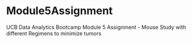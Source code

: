 # Module5Assignment
UCB Data Analytics Bootcamp Module 5 Assignment - Mouse Study with different Regimens to minimize tumors
